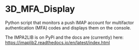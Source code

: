 # 3D_MFA_Display
Python script that monitors a push IMAP account for multifactor authentication (MFA) codes and displays them on the console.

The IMPA2LIB is on PyPi and the docs are (currently) here: https://imaplib2.readthedocs.io/en/latest/index.html

